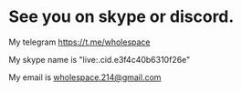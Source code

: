 # See you on skype or discord.
My telegram https://t.me/wholespace


My skype name is "live:.cid.e3f4c40b6310f26e"


My email is wholespace.214@gmail.com
